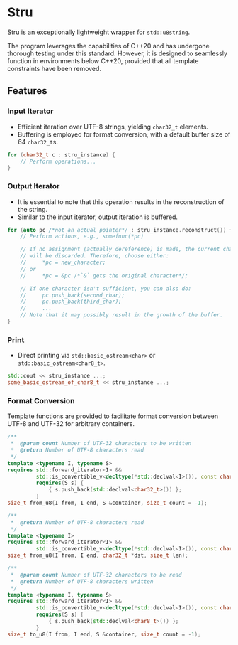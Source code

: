# Stru

Stru is an exceptionally lightweight wrapper for `std::u8string`.

The program leverages the capabilities of C++20 and has undergone thorough testing under this standard. However, it is designed to seamlessly function in environments below C++20, provided that all template constraints have been removed.

## Features

### Input Iterator
- Efficient iteration over UTF-8 strings, yielding `char32_t` elements.
- Buffering is employed for format conversion, with a default buffer size of 64 `char32_t`s.
```cpp
for (char32_t c : stru_instance) {
    // Perform operations...
}
```

### Output Iterator
- It is essential to note that this operation results in the reconstruction of the string.
- Similar to the input iterator, output iteration is buffered.

```cpp
for (auto pc /*not an actual pointer*/ : stru_instance.reconstruct()) {
    // Perform actions, e.g., somefunc(*pc)

    // If no assignment (actually dereference) is made, the current character
    // will be discarded. Therefore, choose either:
    //     *pc = new_character;
    // or
    //     *pc = &pc /*`&` gets the original character*/;

    // If one character isn't sufficient, you can also do:
    //     pc.push_back(second_char);
    //     pc.push_back(third_char);
    //     ...
    // Note that it may possibly result in the growth of the buffer.
}
```

### Print
- Direct printing via `std::basic_ostream<char>` or `std::basic_ostream<char8_t>`.

```cpp
std::cout << stru_instance ...;
some_basic_ostream_of_char8_t << stru_instance ...;
```

### Format Conversion

Template functions are provided to facilitate format conversion between UTF-8 and UTF-32 for arbitrary containers.
```cpp
/**
 *  @param count Number of UTF-32 characters to be written
 *  @return Number of UTF-8 characters read
 */
template <typename I, typename S>
requires std::forward_iterator<I> &&
         std::is_convertible_v<decltype(*std::declval<I>()), const char8_t> &&
         requires(S s) {
             { s.push_back(std::declval<char32_t>()) };
         }
size_t from_u8(I from, I end, S &container, size_t count = -1);

/**
 *  @return Number of UTF-8 characters read
 */
template <typename I>
requires std::forward_iterator<I> &&
         std::is_convertible_v<decltype(*std::declval<I>()), const char8_t>
size_t from_u8(I from, I end, char32_t *dst, size_t len);

/**
 *  @param count Number of UTF-32 characters to be read
 *  @return Number of UTF-8 characters written
 */
template <typename I, typename S>
requires std::forward_iterator<I> &&
         std::is_convertible_v<decltype(*std::declval<I>()), const char8_t> &&
         requires(S s) {
             { s.push_back(std::declval<char8_t>()) };
         }
size_t to_u8(I from, I end, S &container, size_t count = -1);
```
